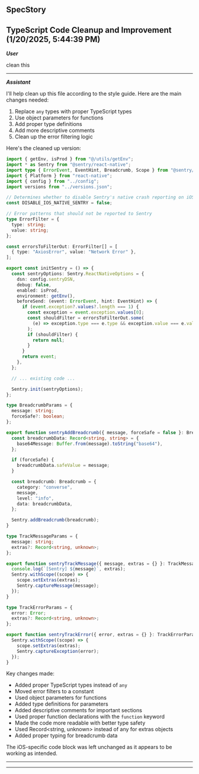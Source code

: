 ## SpecStory

## TypeScript Code Cleanup and Improvement (1/20/2025, 5:44:39 PM)

_**User**_

clean this

---

_**Assistant**_

I'll help clean up this file according to the style guide. Here are the main changes needed:

1. Replace `any` types with proper TypeScript types
2. Use object parameters for functions
3. Add proper type definitions
4. Add more descriptive comments
5. Clean up the error filtering logic

Here's the cleaned up version:

```typescript:utils/sentry.ts
import { getEnv, isProd } from "@/utils/getEnv";
import * as Sentry from "@sentry/react-native";
import type { ErrorEvent, EventHint, Breadcrumb, Scope } from "@sentry/types";
import { Platform } from "react-native";
import { config } from "../config";
import versions from "../versions.json";

// Determines whether to disable Sentry's native crash reporting on iOS
const DISABLE_IOS_NATIVE_SENTRY = false;

// Error patterns that should not be reported to Sentry
type ErrorFilter = {
  type: string;
  value: string;
};

const errorsToFilterOut: ErrorFilter[] = [
  { type: "AxiosError", value: "Network Error" },
];

export const initSentry = () => {
  const sentryOptions: Sentry.ReactNativeOptions = {
    dsn: config.sentryDSN,
    debug: false,
    enabled: isProd,
    environment: getEnv(),
    beforeSend: (event: ErrorEvent, hint: EventHint) => {
      if (event.exception?.values?.length === 1) {
        const exception = event.exception.values[0];
        const shouldFilter = errorsToFilterOut.some(
          (e) => exception.type === e.type && exception.value === e.value
        );
        if (shouldFilter) {
          return null;
        }
      }
      return event;
    },
  };

  // ... existing code ...

  Sentry.init(sentryOptions);
};

type BreadcrumbParams = {
  message: string;
  forceSafe?: boolean;
};

export function sentryAddBreadcrumb({ message, forceSafe = false }: BreadcrumbParams) {
  const breadcrumbData: Record<string, string> = {
    base64Message: Buffer.from(message).toString("base64"),
  };

  if (forceSafe) {
    breadcrumbData.safeValue = message;
  }

  const breadcrumb: Breadcrumb = {
    category: "converse",
    message,
    level: "info",
    data: breadcrumbData,
  };

  Sentry.addBreadcrumb(breadcrumb);
}

type TrackMessageParams = {
  message: string;
  extras?: Record<string, unknown>;
};

export function sentryTrackMessage({ message, extras = {} }: TrackMessageParams) {
  console.log(`[Sentry] ${message}`, extras);
  Sentry.withScope((scope) => {
    scope.setExtras(extras);
    Sentry.captureMessage(message);
  });
}

type TrackErrorParams = {
  error: Error;
  extras?: Record<string, unknown>;
};

export function sentryTrackError({ error, extras = {} }: TrackErrorParams) {
  Sentry.withScope((scope) => {
    scope.setExtras(extras);
    Sentry.captureException(error);
  });
}
```

Key changes made:
- Added proper TypeScript types instead of `any`
- Moved error filters to a constant
- Used object parameters for functions
- Added type definitions for parameters
- Added descriptive comments for important sections
- Used proper function declarations with the `function` keyword
- Made the code more readable with better type safety
- Used Record<string, unknown> instead of any for extras objects
- Added proper typing for breadcrumb data

The iOS-specific code block was left unchanged as it appears to be working as intended.

---



---

